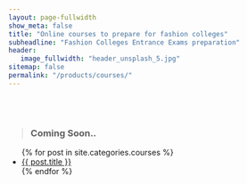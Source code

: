 ```yaml
---
layout: page-fullwidth
show_meta: false
title: "Online courses to prepare for fashion colleges"
subheadline: "Fashion Colleges Entrance Exams preparation"
header:
   image_fullwidth: "header_unsplash_5.jpg"
sitemap: false
permalink: "/products/courses/"
---
```


<br>
<br>

> <h3> Coming Soon..</h3>
>
>
<ul>
    {% for post in site.categories.courses %}
    <li><a href="{{ site.url }}{{ site.baseurl }}{{ post.url }}">{{ post.title }}</a></li>
    {% endfor %}
</ul>
